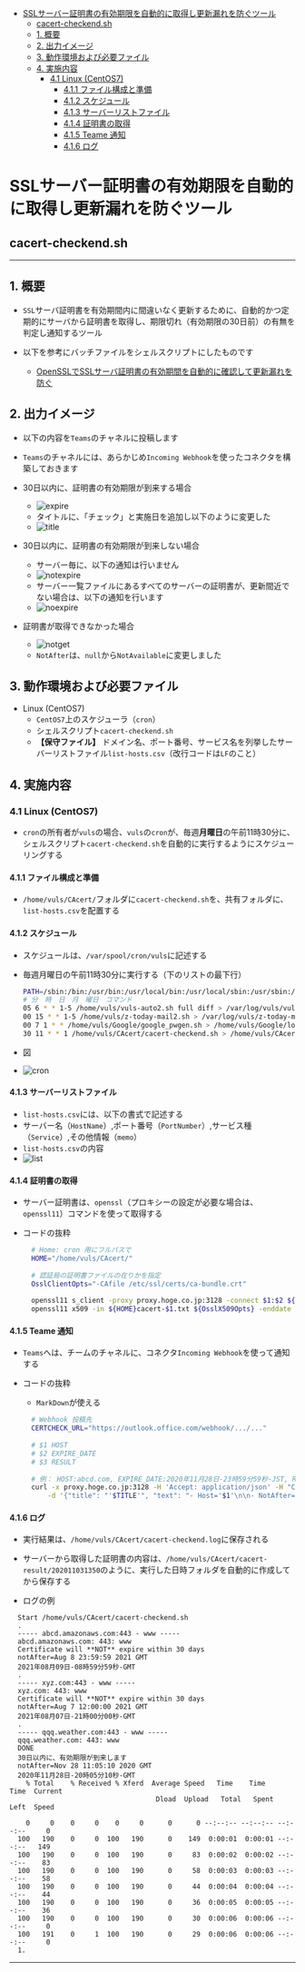<!-- TOC -->

- [SSLサーバー証明書の有効期限を自動的に取得し更新漏れを防ぐツール](#sslサーバー証明書の有効期限を自動的に取得し更新漏れを防ぐツール)
  - [cacert-checkend.sh](#cacert-checkendsh)
  - [1. 概要](#1-概要)
  - [2. 出力イメージ](#2-出力イメージ)
  - [3. 動作環境および必要ファイル](#3-動作環境および必要ファイル)
  - [4. 実施内容](#4-実施内容)
    - [4.1 Linux (CentOS7)](#41-linux-centos7)
      - [4.1.1 ファイル構成と準備](#411-ファイル構成と準備)
      - [4.1.2 スケジュール](#412-スケジュール)
      - [4.1.3 サーバーリストファイル](#413-サーバーリストファイル)
      - [4.1.4 証明書の取得](#414-証明書の取得)
      - [4.1.5 Teame 通知](#415-teame-通知)
      - [4.1.6 ログ](#416-ログ)

<!-- /TOC -->
# SSLサーバー証明書の有効期限を自動的に取得し更新漏れを防ぐツール

## cacert-checkend.sh

---

## 1. 概要

- `SSL`サーバ証明書を有効期間内に間違いなく更新するために、自動的かつ定期的にサーバから証明書を取得し、期限切れ（有効期限の30日前）の有無を判定し通知するツール　

- 以下を参考にバッチファイルをシェルスクリプトにしたものです
  - [OpenSSLでSSLサーバ証明書の有効期間を自動的に確認して更新漏れを防ぐ](https://www.atmarkit.co.jp/ait/articles/1805/09/news036.html)

## 2. 出力イメージ

- 以下の内容を`Teams`のチャネルに投稿します
- `Teams`のチャネルには、あらかじめ`Incoming Webhook`を使ったコネクタを構築しておきます
- 30日以内に、証明書の有効期限が到来する場合
  - ![expire](img/expire.jpg)
  - タイトルに、「チェック」と実施日を追加し以下のように変更した
  - ![title](img/title.jpg)

- 30日以内に、証明書の有効期限が到来しない場合
  - サーバー毎に、以下の通知は行いません
  - ![notexpire](img/notexpire.jpg)
  - サーバー一覧ファイルにあるすべてのサーバーの証明書が、更新間近でない場合は、以下の通知を行います
  - ![noexpire](img/noexpire.jpg)

- 証明書が取得できなかった場合
  - ![notget](img/notget.jpg)
  - `NotAfter`は、`null`から`NotAvailable`に変更しました

## 3. 動作環境および必要ファイル

- Linux (CentOS7)
  - `CentOS7`上のスケジューラ（`cron`）
  - シェルスクリプト`cacert-checkend.sh`
  - **【保守ファイル】** ドメイン名、ポート番号、サービス名を列挙したサーバーリストファイル`list-hosts.csv`（改行コードは`LF`のこと）

## 4. 実施内容

### 4.1 Linux (CentOS7)

- `cron`の所有者が`vuls`の場合、`vuls`の`cron`が、毎週**月曜日**の午前11時30分に、シェルスクリプト`cacert-checkend.sh`を自動的に実行するようにスケジューリングする

#### 4.1.1 ファイル構成と準備

- `/home/vuls/CAcert/`フォルダに`cacert-checkend.sh`を、共有フォルダに、`list-hosts.csv`を配置する

#### 4.1.2 スケジュール

- スケジュールは、`/var/spool/cron/vuls`に記述する
- 毎週月曜日の午前11時30分に実行する（下のリストの最下行）

  ```bash
  PATH=/sbin:/bin:/usr/bin:/usr/local/bin:/usr/local/sbin:/usr/sbin:/usr/local/go/  bin:/home/vuls/go/bin:/usr/lib/jvm/java/bin:/opt/apache-tomcat/apache-tomcat-7.0. 50/bin:/home/vuls/.local/bin:/home/vuls/bin:MAIL=/var/spool/mail/vuls
  # 分　時　日　月　曜日　コマンド
  05 6 * * 1-5 /home/vuls/vuls-auto2.sh full diff > /var/log/vuls/vuls-auto.log 2>&1
  00 15 * * 1-5 /home/vuls/z-today-mail2.sh > /var/log/vuls/z-today-mail.log 2>&1
  00 7 1 * * /home/vuls/Google/google_pwgen.sh > /home/vuls/Google/log/ google_pwgen.log 2>&1
  30 11 * * 1 /home/vuls/CAcert/cacert-checkend.sh > /home/vuls/CAcert/ cacert-checkend.log 2>&1
  ```
- 図
- ![cron](img/cron.jpg)

#### 4.1.3 サーバーリストファイル

- `list-hosts.csv`には、以下の書式で記述する
- サーバー名（`HostName`）,ポート番号（`PortNumber`）,サービス種（`Service`）,その他情報（`memo`）
- `list-hosts.csv`の内容
- ![list](img/list.jpg)

#### 4.1.4 証明書の取得

- サーバー証明書は、`openssl`（プロキシーの設定が必要な場合は、`openssl11`）コマンドを使って取得する
- コードの抜粋

  ```bash
    # Home: cron 用にフルパスで
    HOME="/home/vuls/CAcert/"
    
    # 認証局の証明書ファイルの在りかを指定
    OsslClientOpts="-CAfile /etc/ssl/certs/ca-bundle.crt"
    
    openssl11 s_client -proxy proxy.hoge.co.jp:3128 -connect $1:$2 ${OsslClientOpts} -servername $1 < /dev/null 1>> ${HOME}cacert-$1.txt 2>&1
    openssl11 x509 -in ${HOME}cacert-$1.txt ${OsslX509Opts} -enddate 1>> ${HOME}cacert-$1.txt 2>&1
  ```

#### 4.1.5 Teame 通知

- `Teams`へは、チームのチャネルに、コネクタ`Incoming Webhook`を使って通知する
- コードの抜粋
  - `MarkDown`が使える
  
  ```bash
    # Webhook 投稿先
    CERTCHECK_URL="https://outlook.office.com/webhook/.../..."
    
    # $1 HOST
    # $2 EXPIRE_DATE
    # $3 RESULT
    
    # 例： HOST:abcd.com, EXPIRE_DATE:2020年11月28日-23時59分59秒-JST, RESULT:**30日以内に、有効期限が到来します**
    curl -x proxy.hoge.co.jp:3128 -H 'Accept: application/json' -H "Content-type: application/json" -X POST \
		-d '{"title": "'$TITLE'", "text": "- Host='$1'\n\n- NotAfter='$2'\n\n- Result='$3'"}' ${CERTCHECK_URL}
  ```

#### 4.1.6 ログ

- 実行結果は、`/home/vuls/CAcert/cacert-checkend.log`に保存される
- サーバーから取得した証明書の内容は、`/home/vuls/CAcert/cacert-result/202011031350`のように、実行した日時フォルダを自動的に作成してから保存する

- ログの例

```log
  Start /home/vuls/CAcert/cacert-checkend.sh
  .
  ----- abcd.amazonaws.com:443 - www -----
  abcd.amazonaws.com: 443: www
  Certificate will **NOT** expire within 30 days
  notAfter=Aug 8 23:59:59 2021 GMT
  2021年08月09日-08時59分59秒-GMT
  .
  ----- xyz.com:443 - www -----
  xyz.com: 443: www
  Certificate will **NOT** expire within 30 days
  notAfter=Aug 7 12:00:00 2021 GMT
  2021年08月07日-21時00分00秒-GMT
  .
  ----- qqq.weather.com:443 - www -----
  qqq.weather.com: 443: www
  DONE
  30日以内に、有効期限が到来します
  notAfter=Nov 28 11:05:10 2020 GMT
  2020年11月28日-20時05分10秒-GMT
    % Total    % Received % Xferd  Average Speed   Time    Time     Time  Current
                                    Dload  Upload   Total   Spent    Left  Speed

    0     0    0     0    0     0      0      0 --:--:-- --:--:-- --:--:--     0
  100   190    0     0  100   190      0    149  0:00:01  0:00:01 --:--:--   149
  100   190    0     0  100   190      0     83  0:00:02  0:00:02 --:--:--    83
  100   190    0     0  100   190      0     58  0:00:03  0:00:03 --:--:--    58
  100   190    0     0  100   190      0     44  0:00:04  0:00:04 --:--:--    44
  100   190    0     0  100   190      0     36  0:00:05  0:00:05 --:--:--    36
  100   190    0     0  100   190      0     30  0:00:06  0:00:06 --:--:--     0
  100   191    0     1  100   190      0     29  0:00:06  0:00:06 --:--:--     0
  1.
```

---
